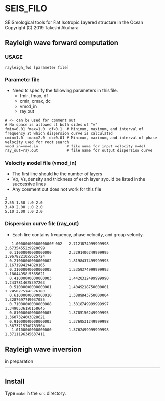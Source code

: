 # SEIS_FILO
SEISmological tools for Flat Isotropic Layered structure in the Ocean
Copyright (C) 2019 Takeshi Akuhara

## Rayleigh wave forward computation
### USAGE
`rayleigh_fwd [parameter file]`
### Parameter file
* Need to specify the following parameters in this file.
  * fmin, fmax, df
  * cmin, cmax, dc
  * vmod_in
  * ray_out

```
# <- can be used for comment out
# No space is allowed at both sides of "="
fmin=0.01 fmax=1.0  df=0.1  # Minimum, maximum, and interval of frequency at which dispersion curve is calculated
cmin=1.0  cmax=2.0  dc=0.01 # Minimum, maximum, and interval of phase velocity used for root search 
vmod_in=vmod.in             # file name for input velocity model
ray_out=ray.out             # file name for output dispersion curve
```

### Velocity model file (vmod_in)

* The first line should be the number of layers
* Vp, Vs, density and thickness of each layer syould be listed in the successive lines
* Any comment out does not work for this file 
```
3                 
2.55 1.50 1.0 2.0 
3.40 2.00 1.0 2.0 
5.10 3.00 1.0 2.0 
```

### Dispersion curve file (ray_out)

* Each line contains frequency, phase velocity, and group velocity.
```
   1.0000000000000000E-002   2.7121874999999998        2.6735455229920699     
  0.11000000000000000        2.3291406249999995        1.9678221055625724     
  0.21000000000000002        1.8198437499999993        1.1671994294820165     
  0.31000000000000005        1.5359374999999993        1.1804495815365621     
  0.41000000000000003        1.4420312499999990        1.2437814625397263     
  0.51000000000000001        1.4049218750000001        1.2950275266526103     
  0.61000000000000010        1.3889843750000004        1.3287697749037055     
  0.71000000000000008        1.3818749999999997        1.3490536150158645     
  0.81000000000000005        1.3785156249999995        1.3607324603828621     
  0.91000000000000003        1.3769531249999998        1.3673715700783504     
   1.0100000000000000        1.3762499999999998        1.3711196345637411     
```

## Rayleigh wave inversion

in preparation

---

## Install
Type `make` in the `src` directory.
